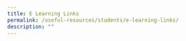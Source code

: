 ```yaml
---
title: E Learning Links
permalink: /useful-resources/students/e-learning-links/
description: ""
---
```

